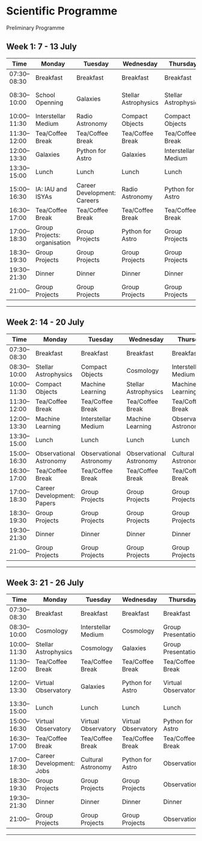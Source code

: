 # Scientific Programme

Preliminary Programme

## Week 1: 7 - 13 July

| Time       | Monday              | Tuesday                      | Wednesday                   | Thursday                          | Friday                          | Saturday                  | Sunday                          |
|------------|---------------------|------------------------------|-----------------------------|-----------------------------------|---------------------------------|---------------------------------|---------------------------------|
| 07:30–08:30 | Breakfast | Breakfast         | Breakfast    | Breakfast    | Breakfast          | Breakfast |Breakfast |
| 08:30–10:00 | School Openning  | Galaxies       | Stellar Astrophysics   | Stellar Astrophysics  | Career Development: Interests            | | |
| 10:00–11:30 | Interstellar Medium | Radio Astronomy  | Compact Objects     | Compact Objects     | Compact Objects|| |
| 11:30–12:00 | Tea/Coffee Break  | Tea/Coffee Break |Tea/Coffee Break | Tea/Coffee Break   | Tea/Coffee Break     || |
| 12:00–13:30 | Galaxies   |  Python for Astro  | Galaxies |Interstellar Medium   | Radio Astronomy     || |
| 13:30–15:00 | Lunch | Lunch | Lunch| Lunch  | Lunch  |Lunch | Lunch|
| 15:00–16:30 | IA: IAU and ISYAs | Career Development: Careers| Radio Astronomy  |  Python for Astro |Group Projects   || |
| 16:30–17:00 | Tea/Coffee Break | Tea/Coffee Break | Tea/Coffee Break | Tea/Coffee Break              | Tea/Coffee Break     || |
| 17:00–18:30 | Group Projects: organisation  | Group Projects | Python for Astro |Group Projects         | Group Projects     || |
| 18:30–19:30 | Group Projects  | Group Projects | Group Projects | Group Projects              | Group Projects     || |
| 19:30–21:30 | Dinner    | Dinner    | Dinner    | Dinner    | Dinner    | Dinner    | Dinner    || |
| 21:00– | Group Projects  | Group Projects | Group Projects | Group Projects            | Group Projects     |

---

## Week 2: 14 - 20 July

| Time       | Monday              | Tuesday                      | Wednesday                   | Thursday                          | Friday                          | Saturday                  | Sunday                          |
|------------|---------------------|------------------------------|-----------------------------|-----------------------------------|---------------------------------|---------------------------------|---------------------------------|
| 07:30–08:30 | Breakfast | Breakfast         | Breakfast    | Breakfast    | Breakfast          | Breakfast |Breakfast |
| 08:30–10:00 | Stellar Astrophysics  | Compact Objects       | Cosmology  | Interstellar Medium  | Cosmology   | | |
| 10:00–11:30 | Compact Objects  | Machine Learning | Stellar Astrophysics    | Machine Learning    | Machine Learning || |
| 11:30–12:00 | Tea/Coffee Break  | Tea/Coffee Break |Tea/Coffee Break | Tea/Coffee Break   | Tea/Coffee Break     || |
| 12:00–13:30 | Machine Learning   |  Interstellar Medium | Machine Learning |Observational Astronomy   | Observational Astronomy     || |
| 13:30–15:00 | Lunch | Lunch | Lunch| Lunch  | Lunch  |Lunch | Lunch|
| 15:00–16:30 | Observational Astronomy | Observational Astronomy | Observational Astronomy | Cultural Astronomy | Observational Astronomy   || |
| 16:30–17:00 | Tea/Coffee Break | Tea/Coffee Break | Tea/Coffee Break | Tea/Coffee Break              | Tea/Coffee Break     || |
| 17:00–18:30 | Career Development: Papers  | Group Projects |  Group Projects |Group Projects         | Group Projects     || |
| 18:30–19:30 | Group Projects  | Group Projects | Group Projects | Group Projects    | Group Projects     || |
| 19:30–21:30 | Dinner    | Dinner    | Dinner    | Dinner    | Dinner    | Dinner    | Dinner    || |
| 21:00– | Group Projects  | Group Projects | Group Projects | Group Projects            | Group Projects     |

---

## Week 3: 21 - 26 July

| Time       | Monday              | Tuesday                      | Wednesday                   | Thursday                          | Friday                          | Saturday                  | 
|------------|---------------------|------------------------------|-----------------------------|-----------------------------------|---------------------------------|---------------------------------|
| 07:30–08:30 | Breakfast | Breakfast         | Breakfast    | Breakfast    | Breakfast          | Breakfast |
| 08:30–10:00 | Cosmology  | Interstellar Medium  | Cosmology   | Group Presentations  | FREE TIME | | 
| 10:00–11:30 | Stellar Astrophysics |Cosmology | Galaxies    | Group Presentations   | FREE TIME|| |
| 11:30–12:00 | Tea/Coffee Break  | Tea/Coffee Break |Tea/Coffee Break | Tea/Coffee Break   | Tea/Coffee Break     || |
| 12:00–13:30 | Virtual Observatory   |  Galaxies  | Python for Astro | Virtual Observatory   | Career Development: Ethics    || |
| 13:30–15:00 | Lunch | Lunch | Lunch| Lunch  | Lunch  |
| 15:00–16:30 | Virtual Observatory  | Virtual Observatory  | Virtual Observatory   |  Python for Astro |School Closure  || |
| 16:30–17:00 | Tea/Coffee Break | Tea/Coffee Break | Tea/Coffee Break | Tea/Coffee Break              | FREE TIME    || |
| 17:00–18:30 | Career Development: Jobs  | Cultural Astronomy | Python for Astro | Observations  | FREE TIME    || |
| 18:30–19:30 | Group Projects  | Group Projects | Group Projects | Observations  | FREE TIME    || |
| 19:30–21:30 | Dinner    | Dinner    | Dinner    | Dinner    | Dinner    |
| 21:00– | Group Projects  | Group Projects | Group Projects | Observations | FREE TIME    |

---